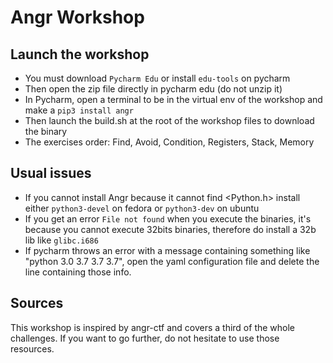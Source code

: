 # Angr Workshop

## Launch the workshop

*  You must download `Pycharm Edu` or install `edu-tools` on pycharm
*  Then open the zip file directly in pycharm edu (do not unzip it)
*  In Pycharm, open a terminal to be in the virtual env of the workshop and make a `pip3 install angr`
*  Then launch the build.sh at the root of the workshop files to download the binary
*  The exercises order: Find, Avoid, Condition, Registers, Stack, Memory

## Usual issues

*  If you cannot install Angr because it cannot find <Python.h> install either `python3-devel` on fedora or `python3-dev` on ubuntu 
*  If you get an error `File not found` when you execute the binaries, it's because you cannot execute 32bits binaries, therefore do install a 32b lib like `glibc.i686`
*  If pycharm throws an error with a message containing something like "python 3.0 3.7 3.7 3.7", open the yaml configuration file and delete the line containing those info.

## Sources

This workshop is inspired by angr-ctf and covers a third of the whole challenges. If you want to go further, do not hesitate to use those resources.
